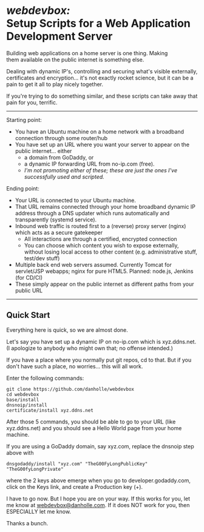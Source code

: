 
<h1><b><i>webdevbox:</i><br/>Setup Scripts for a Web Application Development Server</b></h1>

Building web applications on a home server is one thing. Making  
them available on the public internet is something else.
  
Dealing with dynamic IP's, controlling
and securing what's visible externally, certificates and 
encryption... it's not exactly rocket science, but it can be
a pain to get it all to play nicely together.

If you're trying to do something similar, and these scripts
can take away that pain for you, terrific.

--------

Starting point:
 *  You have an Ubuntu machine on a home network with a
    broadband connection through some router/hub
 *  You have set up an URL where you want your
    server to appear on the public internet... either
     *  a domain from GoDaddy, or 
     *  a dynamic IP forwarding URL from no-ip.com (free). 
     *  *I'm not promoting either of these;  these are 
        just the ones I've successfully used and scripted.*

Ending point:
 *  Your URL is connected to your Ubuntu machine.
 *  That URL remains connected through your home broadband
    dynamic IP address through a DNS updater which runs 
    automatically and transparently (systemd service).
 *  Inbound web traffic is routed first to a (reverse)
    proxy server (nginx) which acts as a secure gatekeeper
     *  All interactions are through a certified, encrypted
        connection
     *  You can choose which content you wish to expose
        externally, without losing local access to other
        content (e.g. administrative stuff, test/dev stuff)
 *  Multiple back end web servers assumed.  Currently
    Tomcat for servlet/JSP webapps;  nginx for pure
    HTML5.  Planned:  node.js, Jenkins (for CD/CI)
 *  These simply appear on the public internet as different
    paths from your public URL   
 
--------

<h2>Quick Start</h2>

Everything here is quick, so we are almost done.

Let's say you have set up a dynamic IP on no-ip.com
which is xyz.ddns.net.  (I apologize to anybody who
might own that;  no offense intended.)

If you have a place where you normally put git repos,
cd to that.  But if you don't have such a place, no 
worries... this will all work.

Enter the following commands:

    git clone https://github.com/danholle/webdevbox
    cd webdevbox
    base/install
    dnsnoip/install
    certificate/install xyz.ddns.net
    
After those 5 commands, you should be able to go to 
your URL (like xyz.ddns.net) and you should see a
Hello World page from your home machine.

If you are using a GoDaddy domain, say xyz.com,
replace the dnsnoip step above with 

    dnsgodaddy/install "xyz.com" "TheG00FyLongPublicKey" "TheG00fyLongPrivate"

where the 2 keys above emerge when you go to developer.godaddy.com, 
click on the Keys link, and create a Production key (+).

I have to go now.  But I hope you are on your way.  If this works for you,
let me know at webdevbox@danholle.com.  If it does NOT work for you, then
ESPECIALLY let me know.  

Thanks a bunch.
 

